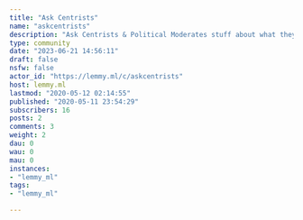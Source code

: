 ```yaml
---
title: "Ask Centrists" 
name: "askcentrists"
description: "Ask Centrists & Political Moderates stuff about what they believe or how they believe, and why."
type: community
date: "2023-06-21 14:56:11"
draft: false
nsfw: false
actor_id: "https://lemmy.ml/c/askcentrists"
host: lemmy.ml
lastmod: "2020-05-12 02:14:55"
published: "2020-05-11 23:54:29"
subscribers: 16
posts: 2
comments: 3
weight: 2
dau: 0
wau: 0
mau: 0
instances:
- "lemmy_ml"
tags: 
- "lemmy_ml"

---
```

